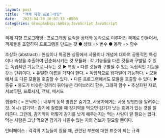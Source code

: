 ```yaml
---
layout: post
title:  "객체 지향 프로그래밍"
date:   2023-04-28 10:07:33 +0900
categories: Group&nbsp;:&nbsp;JavaScript JavaScript
---
```


객체 지향 프로그래밍 : 프로그래밍 로직을 상태와 동작으로 이루어진 객체로 만들어서, 객체들을 조합하여 프로그램을 만드는 것
    ● 상태 => 변수
    ● 동작 => 함수

추상화 (abstract) : 현실이나 특정한 상황에서 사물이나 개념에 대하여 공통적인 특성이나 속성을 추출하여 단순화시키는 것
모듈화 : 각 기능들을 다른 것들과 구별될 수 있는 독립적인 기능으로 나누는 것
    ▶ 특징
        • 다른 것들과 구별될 수 있는 독립적인 기능을 갖는 단위이다.
        • 유일한 이름을 가져야 한다.
        • 독립적으로 컴파일이 가능하다.
        • 모듈에서 또 다른 모듈을 호출할 수 있다.
        • 다른 프로그램에서도 모듈을 호출할 수 있다.
    ▶ 종류
        • 용도가 비슷한 것끼리 묶어놓은 라이브러리 함수, 그래픽 함수
        • 추상화된 자료, 서브루틴, 프로시저, 객체, 메서드

캡슐화 ( = 은닉화 ) : 내부의 동작 방법은 숨기고, 사용자에게는 사용 방법만을 알려주는 것.
    예시)
    감기약 : 감기에 걸렸을 때 감기약을 먹으면 감기가 낫는 효과가 있는 것을 알려준다.
            그런데, 감기약이 어떻게 감기를 낫게 해주는지는 먹는 사람이 알 필요는 없다.
            먹는 사람은 그냥 먹으면 감기가 나을수 있는 지의 정보가 필요할 뿐이다.

인터페이스 : 각각의 기능들이 있을 때, 관련된 부분에 대한 표준이 되는 규격